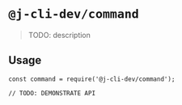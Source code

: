 # `@j-cli-dev/command`

> TODO: description

## Usage

```
const command = require('@j-cli-dev/command');

// TODO: DEMONSTRATE API
```
